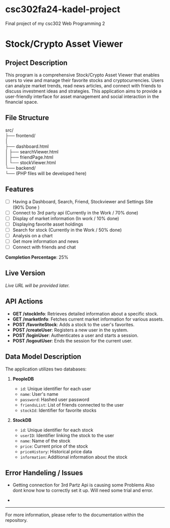 # csc302fa24-kadel-project
Final project of my csc302 Web Programming 2

# Stock/Crypto Asset Viewer

## Project Description
This program is a comprehensive Stock/Crypto Asset Viewer that enables users to view and manage their favorite stocks and cryptocurrencies. Users can analyze market trends, read news articles, and connect with friends to discuss investment ideas and strategies. This application aims to provide a user-friendly interface for asset management and social interaction in the financial space.

## File Structure
src/  
├── frontend/   
         │   
         ├── dashboard.html     
         │ 
         ├── searchViewer.html     
         │ 
         ├── friendPage.html     
         │ 
         └── stockViewer.html     
└── backend/       
         └── (PHP files will be developed here)      
           
## Features
- [ ] Having a Dashboard, Search, Friend, Stockviewer and Settings Site (90% Done )
- [ ] Connect to 3rd party api (Currently in the Work / 70% done)
- [ ] Display of market information (In work / 10% done)
- [ ] Displaying favorite asset holdings
- [ ] Search for stock (Currently in the Work / 50% done)
- [ ] Analysis on a chart
- [ ] Get more information and news
- [ ] Connect with friends and chat

**Completion Percentage**: 25%

## Live Version
*Live URL will be provided later.*

## API Actions
- **GET /stockInfo**: Retrieves detailed information about a specific stock.
- **GET /marketInfo**: Fetches current market information for various assets.
- **POST /favoriteStock**: Adds a stock to the user's favorites.
- **POST /createUser**: Registers a new user in the system.
- **POST /loginUser**: Authenticates a user and starts a session.
- **POST /logoutUser**: Ends the session for the current user.

## Data Model Description
The application utilizes two databases:

1. **PeopleDB**
   - `id`: Unique identifier for each user
   - `name`: User's name
   - `password`: Hashed user password
   - `friendsList`: List of friends connected to the user
   - `stockId`: Identifier for favorite stocks

2. **StockDB**
   - `id`: Unique identifier for each stock
   - `userID`: Identifier linking the stock to the user
   - `name`: Name of the stock
   - `price`: Current price of the stock
   - `priceHistory`: Historical price data
   - `information`: Additional information about the stock


## Error Handeling / Issues

   - Getting connection for 3rd Partz Api is causing some Problems
     Also dont know how to correctly set it up. Will need some trial
     and error. 
   
   - 

---

For more information, please refer to the documentation within the repository.
